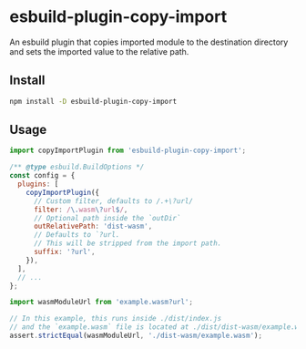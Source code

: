 # esbuild-plugin-copy-import

An esbuild plugin that copies imported module to the destination directory and sets the imported value to the relative path.

## Install

```bash
npm install -D esbuild-plugin-copy-import
```

## Usage

```js
import copyImportPlugin from 'esbuild-plugin-copy-import';

/** @type esbuild.BuildOptions */
const config = {
  plugins: [
    copyImportPlugin({
      // Custom filter, defaults to /.+\?url/
      filter: /\.wasm\?url$/,
      // Optional path inside the `outDir`
      outRelativePath: 'dist-wasm',
      // Defaults to `?url.
      // This will be stripped from the import path.
      suffix: '?url',
    }),
  ],
  // ...
};
```

```ts
import wasmModuleUrl from 'example.wasm?url';

// In this example, this runs inside ./dist/index.js
// and the `example.wasm` file is located at ./dist/dist-wasm/example.wasm
assert.strictEqual(wasmModuleUrl, './dist-wasm/example.wasm');
```
